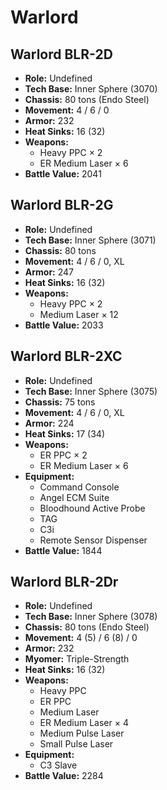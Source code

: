 # Warlord
## Warlord BLR-2D
- **Role:** Undefined
- **Tech Base:** Inner Sphere (3070)
- **Chassis:** 80 tons (Endo Steel)
- **Movement:** 4 / 6 / 0
- **Armor:** 232
- **Heat Sinks:** 16 (32)
- **Weapons:**
  - Heavy PPC × 2
  - ER Medium Laser × 6
- **Battle Value:** 2041

## Warlord BLR-2G
- **Role:** Undefined
- **Tech Base:** Inner Sphere (3071)
- **Chassis:** 80 tons
- **Movement:** 4 / 6 / 0, XL
- **Armor:** 247
- **Heat Sinks:** 16 (32)
- **Weapons:**
  - Heavy PPC × 2
  - Medium Laser × 12
- **Battle Value:** 2033

## Warlord BLR-2XC
- **Role:** Undefined
- **Tech Base:** Inner Sphere (3075)
- **Chassis:** 75 tons
- **Movement:** 4 / 6 / 0, XL
- **Armor:** 224
- **Heat Sinks:** 17 (34)
- **Weapons:**
  - ER PPC × 2
  - ER Medium Laser × 6
- **Equipment:**
  - Command Console
  - Angel ECM Suite
  - Bloodhound Active Probe
  - TAG
  - C3i
  - Remote Sensor Dispenser
- **Battle Value:** 1844

## Warlord BLR-2Dr
- **Role:** Undefined
- **Tech Base:** Inner Sphere (3078)
- **Chassis:** 80 tons (Endo Steel)
- **Movement:** 4 (5) / 6 (8) / 0
- **Armor:** 232
- **Myomer:** Triple-Strength
- **Heat Sinks:** 16 (32)
- **Weapons:**
  - Heavy PPC
  - ER PPC
  - Medium Laser
  - ER Medium Laser × 4
  - Medium Pulse Laser
  - Small Pulse Laser
- **Equipment:**
  - C3 Slave
- **Battle Value:** 2284

